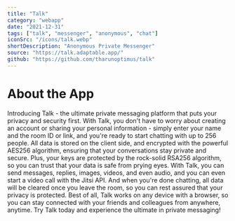 ```yaml
---
title: "Talk"
category: "webapp"
date: "2021-12-31"
tags: ["talk", "messenger", "anonymous", "chat"]
iconSrc: "/icons/talk.webp"
shortDescription: "Anonymous Private Messenger"
source: "https://talk.adaptable.app/"
github: "https://github.com/tharunoptimus/talk"
---
```



# About the App

Introducing Talk - the ultimate private messaging platform that puts your privacy and security first. With Talk, you don't have to worry about creating an account or sharing your personal information - simply enter your name and the room ID or link, and you're ready to start chatting with up to 256 people. All data is stored on the client side, and encrypted with the powerful AES256 algorithm, ensuring that your conversations stay private and secure. Plus, your keys are protected by the rock-solid RSA256 algorithm, so you can trust that your data is safe from prying eyes. With Talk, you can send messages, replies, images, videos, and even audio, and you can even start a video call with the Jitsi API. And when you're done chatting, all data will be cleared once you leave the room, so you can rest assured that your privacy is protected. Best of all, Talk works on any device with a browser, so you can stay connected with your friends and colleagues from anywhere, anytime. Try Talk today and experience the ultimate in private messaging!